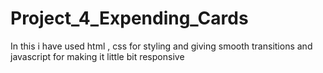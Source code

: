 # Project_4_Expending_Cards
In this i have used html , css for styling and giving smooth transitions and javascript for making it little bit responsive
